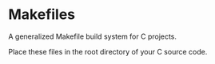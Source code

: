 # Makefiles
A generalized Makefile build system for C projects.

Place these files in the root directory of your C source code.
